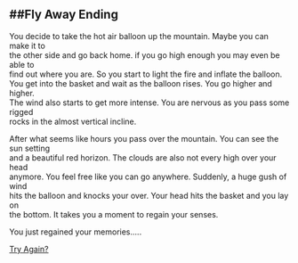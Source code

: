 ##Fly Away Ending
---
You decide to take the hot air balloon up the mountain. Maybe you can make it to  
the other side and go back home. if you go high enough you may even be able to   
find out where you are. So you start to light the fire and inflate the balloon.   
You get into the basket and wait as the balloon rises. You go higher and higher.   
The wind also starts to get more intense. You are nervous as you pass some rigged   
rocks in the almost vertical incline. 

After what seems like hours you pass over the mountain. You can see the sun setting   
and a beautiful red horizon. The clouds are also not every high over your head   
anymore. You feel free like you can go anywhere. Suddenly, a huge gush of wind   
hits the balloon and knocks your over. Your head hits the basket  and you lay on   
the bottom. It takes you a moment to regain your senses. 

You just regained your memories.....

[Try Again?](../start.md)
